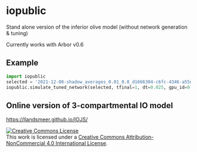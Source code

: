 # iopublic

Stand alone version of the inferior olive model (without network generation & tuning)

Currently works with Arbor v0.6

## Example

```python
import iopublic
selected = '2021-12-08-shadow_averages_0.01_0.8_d1666304-c6fc-4346-a55d-a99b3aad55be'
iopublic.simulate_tuned_network(selected, tfinal=1, dt=0.025, gpu_id=0, spikes=())
```

##  Online version of 3-compartmental IO model

https://llandsmeer.github.io/IOJS/

<a rel="license" href="http://creativecommons.org/licenses/by-nc/4.0/"><img alt="Creative Commons License" style="border-width:0" src="https://i.creativecommons.org/l/by-nc/4.0/88x31.png" /></a><br />This work is licensed under a <a rel="license" href="http://creativecommons.org/licenses/by-nc/4.0/">Creative Commons Attribution-NonCommercial 4.0 International License</a>.
